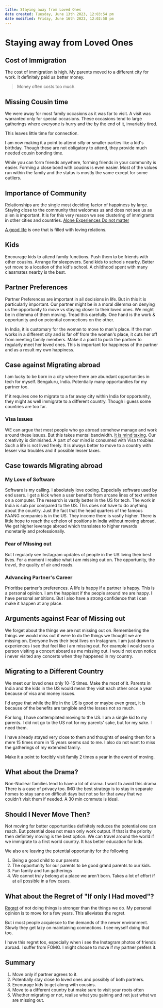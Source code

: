 ```yaml
---
title: Staying away from Loved Ones
date created: Tuesday, June 13th 2023, 12:03:54 pm
date modified: Friday, June 16th 2023, 12:02:58 pm
---
```


# Staying away from Loved Ones

## Cost of Immigration

The cost of immigration is high. My parents moved to a different city for work.
It definitely paid us better money.

> Money often costs too much.

## Missing Cousin time

We were away for most family occasions as it was far to visit. A visit was warranted only for special occasions. These occasions tend to large gatherings where everyone is hurry and the by the end of it, invariably tired.

This leaves little time for connection.

I am now making it a point to attend _silly_ or smaller parties like a kid's birthday. Though these are not obligatory to attend, they provide much needed cousin bonding time.

While you can form friends anywhere, forming friends in your community is easier.
Forming a close bond with cousins is even easier. Most of the values run within the family and the status is mostly the same except for some outliers.

## Importance of Community

Relationships are the single most deciding factor of happiness by large.
Staying close to the community that welcomes us and does not see us as alien is important. It is for this very reason we see clustering of immigrants in other cities and countries.
[Alone Experiences Do not matter](Living/Four-Thousand-Weeks.md#Alone%20Experiences)


[A good life](Bytes/Links-Repository.md#What%20Makes%20a%20Good%20Life) is one that is filled with loving relations.

## Kids

Encourage kids to attend family functions. Push them to be friends with other cousins. Arrange for sleepovers.
Send kids to schools nearby. Better yet move to a location of the kid's school.
A childhood spent with many classmates nearby is the best.

## Partner Preferences

Partner Preferences are important in all decisions in life. But in this it is particularly important. Our partner might be in a moral dilemma on denying us the opportunity to move vs staying closer to their loved ones. We might be in dilemma of them moving. Tread this carefully. One hand is the work & opportunity and on potential connections on the other.

In India, it is customary for the woman to move to man's place. If the man works in a different city and is far off from the woman's place, it cuts her off from meeting family members. Make it a point to push the partner to regularly meet her loved ones. This is important for happiness of the partner and as a result my own happiness.

## Case against Migrating abroad

I am lucky to be born in a city where there are abundant opportunities in tech for myself. Bengaluru, India. Potentially many opportunities for my partner too.

If it requires one to migrate to a far away city within India for opportunity, they might as well immigrate to a different country. Though i guess some countries are too far.

### Visa Issues

WE can argue that most people who go abroad somehow manage and work around these issues. But this takes mental bandwidth. [It is mind taxing](Improving-Thinking/Scarcity.md#**Poverty%20Taxes%20the%20Mind**). Our creativity is diminished. A part of our mind is consumed with Visa troubles.
Such a life is not lived freely. It is always better to move to a country with lesser visa troubles and if possible lesser taxes.

## Case towards Migrating abroad

### My Love of Software

Software is my calling. I absolutely love coding. Especially software used by end users. I get a kick when a user benefits from arcane lines of text written on a computer. The research is vastly better in the US for tech. The work in India is sub par compared to the US. This does not have to do anything about the country. Just the fact that the head quarters of the famous FAANG companies is in the US. They income there is vastly higher. There is little hope to reach the echelon of positions in India without moving abroad. We get higher leverage abroad which translates to higher rewards monetarily and professionally.

### Fear of Missing out

But I regularly see Instagram updates of people in the US living their best lives. For a moment i realise what i am missing out on. The opportunity, the travel, the quality of air and roads.

### Advancing Partner's Career

Prioritise partner's preferences. A life is happy if a partner is happy. This is a personal opinion. I am the happiest if the people around me are happy. I have personal ambitions. But i also have a strong confidence that i can make it happen at any place.

## Arguments against Fear of Missing out

We forget about the things we are not missing out on. Remembering the things we would miss out if were to do the things we thought we are missing on.
Everyone lives their best lives on Instagram. I am just drawn to experiences i see that feel like i am missing out.
For example i would see a person visiting a concert aboard as me missing out. I would not even notice i never visited any concerts when they happened in my country.

## Migrating to a Different Country

We meet our loved ones only 10-15 times. Make the most of it.
Parents in India and the kids in the US would mean they visit each other once a year because of visa and money issues.

I'd argue that while the life in the US is good or maybe even great, it is because of the benefits are tangible and the losses not so much.

For long, I have contemplated moving to the US. I am a single kid to my parents. I did not go to the US not for my parents' sake, but for my sake. I need them.

I have already stayed very close to them and thoughts of seeing them for a mere 15 times more in 15 years seems sad to me. I also do not want to miss the gatherings of my extended family.

Make it a point to forcibly visit family 2 times a year in the event of moving.

## What about the Drama?

Non-Nuclear families tend to have a lot of drama. I want to avoid this drama. There is a case of privacy too. IMO the best strategy is to stay in separate homes to stay sane on difficult days but not so far that away that we couldn't visit them if needed.
A 30 min commute is ideal.

## Should I Never Move Then?

Not moving for better opportunities definitely reduces the potential one can reach. But potential does not mean only work output. If that is the priority then definitely moving is the best option. We can travel around the world if we immigrate to a first world country. It has better education for kids.

We also are leaving the potential opportunity for the following

1. Being a good child to our parents
2. The opportunity for our parents to be good grand parents to our kids.
3. Fun family and fun gatherings
4. We cannot truly belong at a place we aren't born. Takes a lot of effort if at all possible in a few cases.

## What about the Regret of "If only I Had moved"?

[Regret](Living/Regret.md) of not doing things is stronger than the things we do.
My personal opinion is to move for a few years. This alleviates the regret.

But i most people acquiesce to the demands of the newer environment. Slowly they get lazy on maintaining connections. I see myself doing that too.

I have this regret too, especially when i see the Instagram photos of friends abroad. I suffer from FOMO. I might choose to move if my partner prefers it.

## Summary

1. Move only if partner agrees to it.
2. Potentially stay close to loved ones and possibly of both partners.
3. Encourage kids to get along with cousins.
4. Move to a different country but make sure to visit your roots often
5. Whether migrating or not, realise what you gaining and not just what we are missing out.
